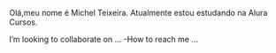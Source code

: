  Olá,meu nome é Michel Teixeira.
 Atualmente estou estudando na Alura Cursos.

 I’m looking to collaborate on ...
-How to reach me ...

<!---
MichelTX/MichelTX is a ✨ special ✨ repository because its `README.md` (this file) appears on your GitHub profile.
You can click the Preview link to take a look at your changes.
--->
